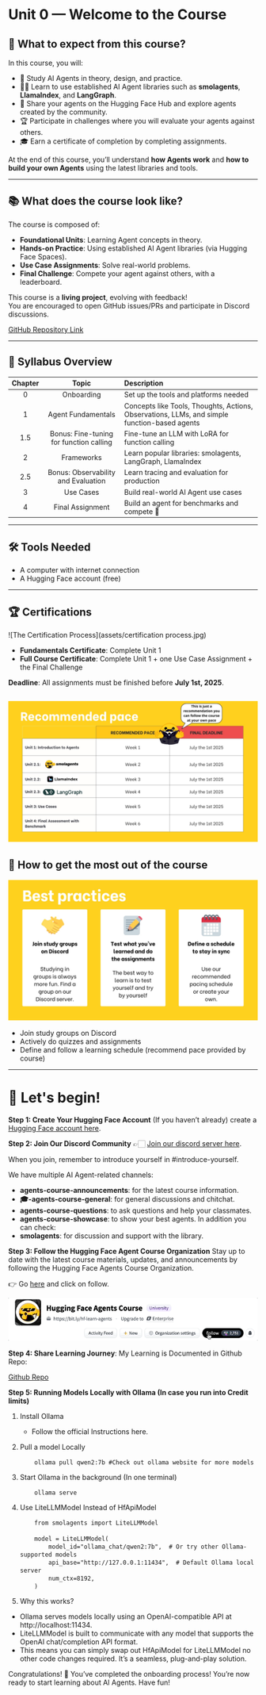 # Unit 0 — Welcome to the Course


## 🎯 What to expect from this course?

In this course, you will:

- 📖 Study AI Agents in theory, design, and practice.
- 🧑‍💻 Learn to use established AI Agent libraries such as **smolagents**, **LlamaIndex**, and **LangGraph**.
- 💾 Share your agents on the Hugging Face Hub and explore agents created by the community.
- 🏆 Participate in challenges where you will evaluate your agents against others.
- 🎓 Earn a certificate of completion by completing assignments.

At the end of this course, you’ll understand **how Agents work** and **how to build your own Agents** using the latest libraries and tools.

---

## 📚 What does the course look like?

The course is composed of:

- **Foundational Units**: Learning Agent concepts in theory.
- **Hands-on Practice**: Using established AI Agent libraries (via Hugging Face Spaces).
- **Use Case Assignments**: Solve real-world problems.
- **Final Challenge**: Compete your agent against others, with a leaderboard.

This course is a **living project**, evolving with feedback!  
You are encouraged to open GitHub issues/PRs and participate in Discord discussions.

[GitHub Repository Link](https://github.com/huggingface/agents-course)

---

## 📖 Syllabus Overview

| Chapter | Topic | Description |
|:-------:|:-----:|:----------- |
| 0 | Onboarding | Set up the tools and platforms needed |
| 1 | Agent Fundamentals | Concepts like Tools, Thoughts, Actions, Observations, LLMs, and simple function-based agents |
| 1.5 | Bonus: Fine-tuning for function calling | Fine-tune an LLM with LoRA for function calling |
| 2 | Frameworks | Learn popular libraries: smolagents, LangGraph, LlamaIndex |
| 2.5 | Bonus: Observability and Evaluation | Learn tracing and evaluation for production |
| 3 | Use Cases | Build real-world AI Agent use cases |
| 4 | Final Assignment | Build an agent for benchmarks and compete 🚀 |

---

## 🛠 Tools Needed

- A computer with internet connection
- A Hugging Face account (free)

---

## 🏆 Certifications

![The Certification Process](assets/certification process.jpg)

- **Fundamentals Certificate**: Complete Unit 1
- **Full Course Certificate**: Complete Unit 1 + one Use Case Assignment + the Final Challenge

**Deadline**: All assignments must be finished before **July 1st, 2025**.

![Recommended Pace](../assets/recommended-pace.jpg)
---

## 📅 How to get the most out of the course

![Best Practices](../assets/best-practise.jpg)

- Join study groups on Discord
- Actively do quizzes and assignments
- Define and follow a learning schedule (recommend pace provided by course)

---

# 🚀 Let's begin!

**Step 1: Create Your Hugging Face Account**
(If you haven’t already) create a [Hugging Face account here](https://huggingface.co/join).

**Step 2: Join Our Discord Community**
👉🏻 [Join our discord server here](https://discord.gg/UrrTSsSyjb).

When you join, remember to introduce yourself in #introduce-yourself.

We have multiple AI Agent-related channels:

- **agents-course-announcements**: for the latest course information.
- **🎓-agents-course-general**: for general discussions and chitchat.
- **agents-course-questions**: to ask questions and help your classmates.
- **agents-course-showcase**: to show your best agents.
In addition you can check:
- **smolagents**: for discussion and support with the library.

**Step 3: Follow the Hugging Face Agent Course Organization**
Stay up to date with the latest course materials, updates, and announcements by following the Hugging Face Agents Course Organization.

👉 Go [here](https://huggingface.co/agents-course) and click on follow.

![Hugging Face Agent Course](../assets/hf_course_follow.gif)

**Step 4: Share Learning Journey**:
My Learning is Documented in Github Repo:

[Github Repo](https://github.com/Kishan-Patel-dev/AI-Agent)

**Step 5: Running Models Locally with Ollama (In case you run into Credit limits)**

1. Install Ollama
    - Follow the official Instructions here.

2. Pull a model Locally
    ```
        ollama pull qwen2:7b #Check out ollama website for more models
    ```
3. Start Ollama in the background (In one terminal)
    ```
        ollama serve
    ```
4. Use LiteLLMModel Instead of HfApiModel
    ```
        from smolagents import LiteLLMModel

        model = LiteLLMModel(
            model_id="ollama_chat/qwen2:7b",  # Or try other Ollama-supported models
            api_base="http://127.0.0.1:11434",  # Default Ollama local server
            num_ctx=8192,
        )
    ```
5. Why this works?

- Ollama serves models locally using an OpenAI-compatible API at http://localhost:11434.
- LiteLLMModel is built to communicate with any model that supports the OpenAI chat/completion API format.
- This means you can simply swap out HfApiModel for LiteLLMModel no other code changes required. It’s a seamless, plug-and-play solution.

Congratulations! 🎉 You’ve completed the onboarding process! You’re now ready to start learning about AI Agents. Have fun!